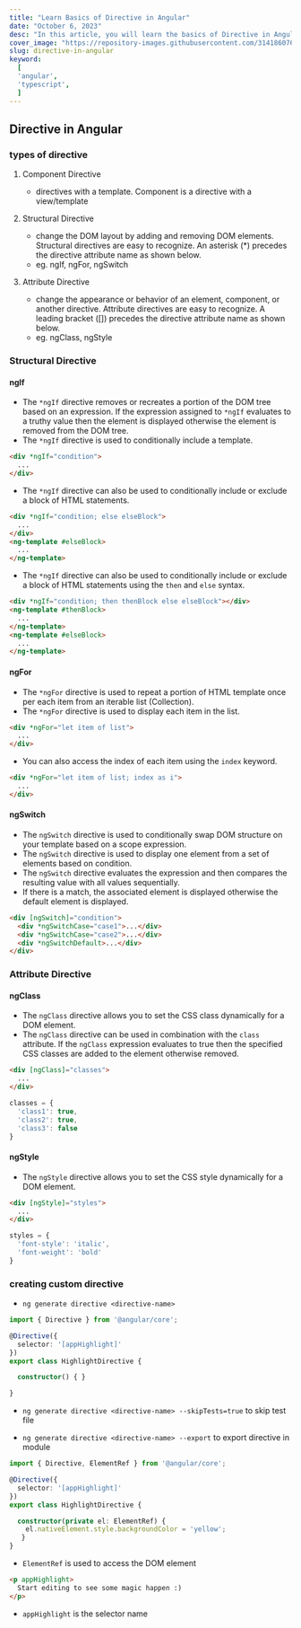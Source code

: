 ```yaml
---
title: "Learn Basics of Directive in Angular"
date: "October 6, 2023"
desc: "In this article, you will learn the basics of Directive in Angular."
cover_image: "https://repository-images.githubusercontent.com/314186076/79a18fff-1aeb-4a12-9340-db81b383b5e7"
slug: directive-in-angular
keyword:
  [
  'angular',
  'typescript',  
  ]
---
```


## Directive in Angular

### types of directive

1. Component Directive
    - directives with a template. Component is a directive with a view/template

2. Structural Directive
    - change the DOM layout by adding and removing DOM elements. Structural directives are easy to recognize. An asterisk (*) precedes the directive attribute name as shown below.
    - eg. ngIf, ngFor, ngSwitch
3. Attribute Directive
    - change the appearance or behavior of an element, component, or another directive. Attribute directives are easy to recognize. A leading bracket ([]) precedes the directive attribute name as shown below.
    - eg. ngClass, ngStyle

### Structural Directive

#### ngIf

- The `*ngIf` directive removes or recreates a portion of the DOM tree based on an expression. If the expression assigned to `*ngIf` evaluates to a truthy value then the element is displayed otherwise the element is removed from the DOM tree.
- The `*ngIf` directive is used to conditionally include a template.

```html
<div *ngIf="condition">
  ...
</div>
```

- The `*ngIf` directive can also be used to conditionally include or exclude a block of HTML statements.

```html
<div *ngIf="condition; else elseBlock">
  ...
</div>
<ng-template #elseBlock>
  ...
</ng-template>
```

- The `*ngIf` directive can also be used to conditionally include or exclude a block of HTML statements using the `then` and `else` syntax.

```html
<div *ngIf="condition; then thenBlock else elseBlock"></div>
<ng-template #thenBlock>
  ...
</ng-template>
<ng-template #elseBlock>
  ...
</ng-template>
```

#### ngFor

- The `*ngFor` directive is used to repeat a portion of HTML template once per each item from an iterable list (Collection).
- The `*ngFor` directive is used to display each item in the list.

```html
<div *ngFor="let item of list">
  ...
</div>
```

- You can also access the index of each item using the `index` keyword.

```html
<div *ngFor="let item of list; index as i">
  ...
</div>
```

#### ngSwitch

- The `ngSwitch` directive is used to conditionally swap DOM structure on your template based on a scope expression.
- The `ngSwitch` directive is used to display one element from a set of elements based on condition.
- The `ngSwitch` directive evaluates the expression and then compares the resulting value with all values sequentially.
- If there is a match, the associated element is displayed otherwise the default element is displayed.

```html
<div [ngSwitch]="condition">
  <div *ngSwitchCase="case1">...</div>
  <div *ngSwitchCase="case2">...</div>
  <div *ngSwitchDefault>...</div>
</div>
```

### Attribute Directive

#### ngClass

- The `ngClass` directive allows you to set the CSS class dynamically for a DOM element.
- The `ngClass` directive can be used in combination with the `class` attribute. If the `ngClass` expression evaluates to true then the specified CSS classes are added to the element otherwise removed.

```html
<div [ngClass]="classes">
  ...
</div>
```

```ts
classes = {
  'class1': true,
  'class2': true,
  'class3': false
}
```

#### ngStyle

- The `ngStyle` directive allows you to set the CSS style dynamically for a DOM element.

```html
<div [ngStyle]="styles">
  ...
</div>
```

```ts
styles = {
  'font-style': 'italic',
  'font-weight': 'bold'
}
```

### creating custom directive

- `ng generate directive <directive-name>`

```ts
import { Directive } from '@angular/core';

@Directive({
  selector: '[appHighlight]'
})
export class HighlightDirective {

  constructor() { }

}
```

- `ng generate directive <directive-name> --skipTests=true` to skip test file

- `ng generate directive <directive-name> --export` to export directive in module


```ts
import { Directive, ElementRef } from '@angular/core';

@Directive({
  selector: '[appHighlight]'
})
export class HighlightDirective {

  constructor(private el: ElementRef) {
    el.nativeElement.style.backgroundColor = 'yellow';
   }
}
```

- `ElementRef` is used to access the DOM element

```html
<p appHighlight>
  Start editing to see some magic happen :)
</p>
```
- `appHighlight` is the selector name
